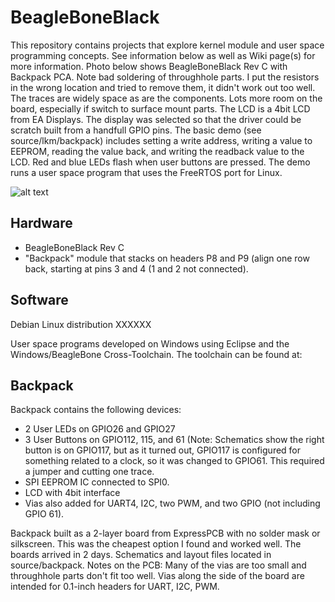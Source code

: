 # BeagleBoneBlack
This repository contains projects that explore kernel module and user space programming concepts.  See information below as well as Wiki page(s) for more information.  Photo below shows BeagleBoneBlack Rev C with Backpack PCA.  Note bad soldering of throughhole parts.  I put the resistors in the wrong location and tried to remove them, it didn't work out too well.  The traces are widely space as are the components.  Lots more room on the board, especially if switch to surface mount parts.  The LCD is a 4bit LCD from EA Displays.  The display was selected so that the driver could be scratch built from a handfull GPIO pins.  The basic demo (see source/lkm/backpack) includes setting a write address, writing a value to EEPROM, reading the value back, and writing the readback value to the LCD.  Red and blue LEDs flash when user buttons are pressed.  The demo runs a user space program that uses the FreeRTOS port for Linux.   

![alt text](https://raw.githubusercontent.com/danaolcott/BeagleBone/master/source/photos/beagleboneblack_demo2.jpg)


Hardware
--------
- BeagleBoneBlack Rev C
- "Backpack" module that stacks on headers P8 and P9 (align one row back, starting at pins 3 and 4 (1 and 2 not connected).


Software
--------
Debian Linux distribution XXXXXX

User space programs developed on Windows using Eclipse and the Windows/BeagleBone Cross-Toolchain.  The toolchain can be found at:



Backpack
-----------
Backpack contains the following devices:
- 2 User LEDs on GPIO26 and GPIO27
- 3 User Buttons on GPIO112, 115, and 61 (Note: Schematics show the right button is on GPIO117, but as it turned out, GPIO117 is configured for something related to a clock, so it was changed to GPIO61.  This required a jumper and cutting one trace.
- SPI EEPROM IC connected to SPI0.
- LCD with 4bit interface
- Vias also added for UART4, I2C, two PWM, and two GPIO (not including GPIO 61).

Backpack built as a 2-layer board from ExpressPCB with no solder mask or silkscreen.  This was the cheapest option I found and worked well.  The boards arrived in 2 days.  Schematics and layout files located in source/backpack.  Notes on the PCB: Many of the vias are too small and throughhole parts don't fit too well.  Vias along the side of the board are intended for 0.1-inch headers for UART, I2C, PWM.

